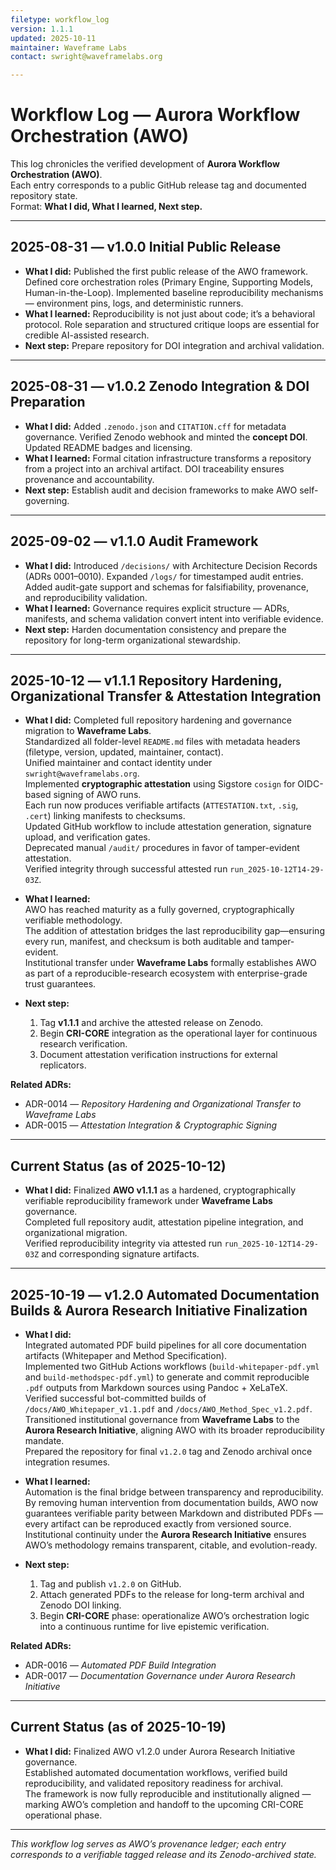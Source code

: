 ```yaml
---
filetype: workflow_log
version: 1.1.1
updated: 2025-10-11
maintainer: Waveframe Labs
contact: swright@waveframelabs.org

---
```


# Workflow Log — Aurora Workflow Orchestration (AWO)

This log chronicles the verified development of **Aurora Workflow Orchestration (AWO)**.  
Each entry corresponds to a public GitHub release tag and documented repository state.  
Format: **What I did, What I learned, Next step.**

---

## 2025-08-31 — v1.0.0 Initial Public Release
- **What I did:** Published the first public release of the AWO framework. Defined core orchestration roles (Primary Engine, Supporting Models, Human-in-the-Loop). Implemented baseline reproducibility mechanisms — environment pins, logs, and deterministic runners.  
- **What I learned:** Reproducibility is not just about code; it’s a behavioral protocol. Role separation and structured critique loops are essential for credible AI-assisted research.  
- **Next step:** Prepare repository for DOI integration and archival validation.

---

## 2025-08-31 — v1.0.2 Zenodo Integration & DOI Preparation
- **What I did:** Added `.zenodo.json` and `CITATION.cff` for metadata governance. Verified Zenodo webhook and minted the **concept DOI**. Updated README badges and licensing.  
- **What I learned:** Formal citation infrastructure transforms a repository from a project into an archival artifact. DOI traceability ensures provenance and accountability.  
- **Next step:** Establish audit and decision frameworks to make AWO self-governing.

---

## 2025-09-02 — v1.1.0 Audit Framework
- **What I did:** Introduced `/decisions/` with Architecture Decision Records (ADRs 0001–0010). Expanded `/logs/` for timestamped audit entries. Added audit-gate support and schemas for falsifiability, provenance, and reproducibility validation.  
- **What I learned:** Governance requires explicit structure — ADRs, manifests, and schema validation convert intent into verifiable evidence.  
- **Next step:** Harden documentation consistency and prepare the repository for long-term organizational stewardship.

---

## 2025-10-12 — v1.1.1 Repository Hardening, Organizational Transfer & Attestation Integration
- **What I did:** Completed full repository hardening and governance migration to **Waveframe Labs**.  
  Standardized all folder-level `README.md` files with metadata headers (filetype, version, updated, maintainer, contact).  
  Unified maintainer and contact identity under `swright@waveframelabs.org`.  
  Implemented **cryptographic attestation** using Sigstore `cosign` for OIDC-based signing of AWO runs.  
  Each run now produces verifiable artifacts (`ATTESTATION.txt`, `.sig`, `.cert`) linking manifests to checksums.  
  Updated GitHub workflow to include attestation generation, signature upload, and verification gates.  
  Deprecated manual `/audit/` procedures in favor of tamper-evident attestation.  
  Verified integrity through successful attested run `run_2025-10-12T14-29-03Z`.

- **What I learned:**  
  AWO has reached maturity as a fully governed, cryptographically verifiable methodology.  
  The addition of attestation bridges the last reproducibility gap—ensuring every run, manifest, and checksum is both auditable and tamper-evident.  
  Institutional transfer under **Waveframe Labs** formally establishes AWO as part of a reproducible-research ecosystem with enterprise-grade trust guarantees.

- **Next step:**  
  1. Tag **v1.1.1** and archive the attested release on Zenodo.  
  2. Begin **CRI-CORE** integration as the operational layer for continuous research verification.  
  3. Document attestation verification instructions for external replicators.

**Related ADRs:**  
- ADR-0014 — *Repository Hardening and Organizational Transfer to Waveframe Labs*  
- ADR-0015 — *Attestation Integration & Cryptographic Signing*

---

## Current Status (as of 2025-10-12)
- **What I did:** Finalized **AWO v1.1.1** as a hardened, cryptographically verifiable reproducibility framework under **Waveframe Labs** governance.  
  Completed full repository audit, attestation pipeline integration, and organizational migration.  
  Verified reproducibility integrity via attested run `run_2025-10-12T14-29-03Z` and corresponding signature artifacts.

---

## 2025-10-19 — v1.2.0 Automated Documentation Builds & Aurora Research Initiative Finalization

- **What I did:**  
  Integrated automated PDF build pipelines for all core documentation artifacts (Whitepaper and Method Specification).  
  Implemented two GitHub Actions workflows (`build-whitepaper-pdf.yml` and `build-methodspec-pdf.yml`) to generate and commit reproducible `.pdf` outputs from Markdown sources using Pandoc + XeLaTeX.  
  Verified successful bot-committed builds of `/docs/AWO_Whitepaper_v1.1.pdf` and `/docs/AWO_Method_Spec_v1.2.pdf`.  
  Transitioned institutional governance from **Waveframe Labs** to the **Aurora Research Initiative**, aligning AWO with its broader reproducibility mandate.  
  Prepared the repository for final `v1.2.0` tag and Zenodo archival once integration resumes.

- **What I learned:**  
  Automation is the final bridge between transparency and reproducibility.  
  By removing human intervention from documentation builds, AWO now guarantees verifiable parity between Markdown and distributed PDFs — every artifact can be reproduced exactly from versioned source.  
  Institutional continuity under the **Aurora Research Initiative** ensures AWO’s methodology remains transparent, citable, and evolution-ready.

- **Next step:**  
  1. Tag and publish `v1.2.0` on GitHub.  
  2. Attach generated PDFs to the release for long-term archival and Zenodo DOI linking.  
  3. Begin **CRI-CORE** phase: operationalize AWO’s orchestration logic into a continuous runtime for live epistemic verification.  

**Related ADRs:**  
- ADR-0016 — *Automated PDF Build Integration*  
- ADR-0017 — *Documentation Governance under Aurora Research Initiative*

---

## Current Status (as of 2025-10-19)
- **What I did:** Finalized AWO v1.2.0 under Aurora Research Initiative governance.  
  Established automated documentation workflows, verified build reproducibility, and validated repository readiness for archival.  
  The framework is now fully reproducible and institutionally aligned — marking AWO’s completion and handoff to the upcoming CRI-CORE operational phase.

---

*This workflow log serves as AWO’s provenance ledger; each entry corresponds to a verifiable tagged release and its Zenodo-archived state.*
